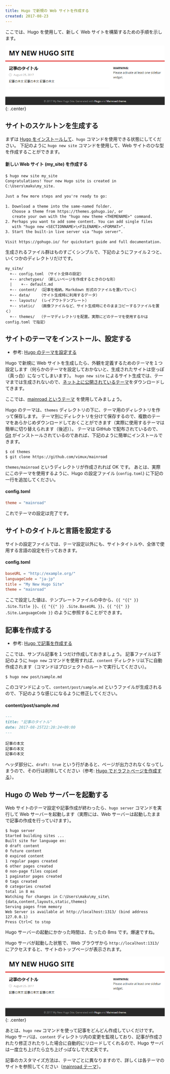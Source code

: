```yaml
---
title: Hugo で新規の Web サイトを作成する
created: 2017-08-23
---
```


ここでは、Hugo を使用して、新しく Web サイトを構築するための手順を示します。

![create-site.png](./create-site.png){: .center}

サイトのスケルトンを生成する
----

まずは [Hugo をインストールして](install.html)、`hugo` コマンドを使用できる状態にしてください。
下記のように `hugo new site` コマンドを使用して、Web サイトのひな型を作成することができます。

#### 新しい Web サイト (my_site) を作成する

~~~
$ hugo new site my_site
Congratulations! Your new Hugo site is created in C:\Users\maku\my_site.

Just a few more steps and you're ready to go:

1. Download a theme into the same-named folder.
   Choose a theme from https://themes.gohugo.io/, or
   create your own with the "hugo new theme <THEMENAME>" command.
2. Perhaps you want to add some content. You can add single files
   with "hugo new <SECTIONNAME>\<FILENAME>.<FORMAT>".
3. Start the built-in live server via "hugo server".

Visit https://gohugo.io/ for quickstart guide and full documentation.
~~~

生成されるファイル群はものすごくシンプルで、下記のようにファイル２つと、いくつかのディレクトリだけです。

~~~
my_site/
  +-- config.toml （サイト全体の設定）
  +-- archetypes/ （新しいページを作成するときのひな形）
  |    +-- default.md
  +-- content/ （記事を格納。Markdown 形式のファイルを置いていく）
  +-- data/    （サイト生成時に利用するデータ）
  +-- layouts/  (レイアウトテンプレート）
  +-- static/  （画像ファイルなど、サイト生成時にそのままコピーするファイルを置く）
  +-- themes/  （テーマディレクトリを配置。実際にどのテーマを使用するかは config.toml で指定）
~~~


サイトのテーマをインストール、設定する
----

- 参考: [Hugo のテーマを設定する](theme.html)

Hugo で新規に Web サイトを生成したら、外観を定義するためのテーマを１つ設定します（何らかのテーマを設定しておかないと、生成されたサイトは空っぽ（真っ白）になってしまいます）。
`hugo new site` によるサイト生成では、テーマまでは生成されないので、[ネット上に公開されているテーマ](https://themes.gohugo.io/)をダウンロードしてきます。

ここでは、[mainroad というテーマ](https://themes.gohugo.io/mainroad/) を使用してみましょう。

Hugo のテーマは、`themes` ディレクトリの下に、テーマ用のディレクトリを作って保存します。
テーマ別にディレクトリを分けて保存するので、複数のテーマをあらかじめダウンロードしておくことができます（実際に使用するテーマは簡単に切り替えられます（後述））。
テーマは GitHub で配布されているので、[Git](/git/) がインストールされているのであれば、下記のように簡単にインストールできます。

~~~
$ cd themes
$ git clone https://github.com/vimux/mainroad
~~~

`themes/mainroad` というディレクトリが作成されれば OK です。
あとは、実際にこのテーマを使用するように、Hugo の設定ファイル (`config.toml`) に下記の一行を追加してください。

#### config.toml

~~~ toml
theme = "mainroad"
~~~

これでテーマの設定は完了です。


サイトのタイトルと言語を設定する
----

サイトの設定ファイルでは、テーマ設定以外にも、サイトタイトルや、全体で使用する言語の設定を行っておきます。

#### config.toml

~~~ toml
baseURL = "http://example.org/"
languageCode = "ja-jp"
title = "My New Hugo Site"
theme = "mainroad"
~~~

<div class="note">
ここで設定した値は、テンプレートファイルの中から、<code>{{ "{{" }} .Site.Title }}</code>、<code>{{ "{{" }} .Site.BaseURL }}</code>、<code>{{ "{{" }} .Site.LanguageCode }}</code> のように参照することができます。
</div>


記事を作成する
----

- 参考: [Hugo で記事を作成する](create-page.html)

ここでは、サンプル記事を１つだけ作成しておきましょう。
記事ファイルは下記のように `hugo new` コマンドを使用すれば、`content` ディレクトリ以下に自動作成されます（コマンドはプロジェクトのルートで実行してください）。

~~~
$ hugo new post/sample.md
~~~

このコマンドによって、`content/post/sample.md` というファイルが生成されるので、下記のような感じになるように修正してください。

#### content/post/sample.md

~~~ markdown
---
title: "記事のタイトル"
date: 2017-08-25T22:20:24+09:00
---

記事の本文
記事の本文
記事の本文
~~~

ヘッダ部分に、`draft: true` という行があると、ページが出力されなくなってしまうので、その行は削除してください（参考: [Hugo でドラフトページを作成する](draft.html)）。


Hugo の Web サーバーを起動する
----

Web サイトのテーマ設定や記事作成が終わったら、`hugo server` コマンドを実行して Web サーバーを起動します（実際には、Web サーバーは起動したままで記事の作成を行っていけます）。

~~~
$ hugo server
Started building sites ...
Built site for language en:
0 draft content
0 future content
0 expired content
1 regular pages created
6 other pages created
0 non-page files copied
1 paginator pages created
0 tags created
0 categories created
total in 8 ms
Watching for changes in C:\Users\maku\my_site\{data,content,layouts,static,themes}
Serving pages from memory
Web Server is available at http://localhost:1313/ (bind address 127.0.0.1)
Press Ctrl+C to stop
~~~

Hugo サーバーの起動にかかった時間は、たったの 8ms です。爆速ですね。

Hugo サーバが起動した状態で、Web ブラウザから `http://localhost:1313/` にアクセスすると、サイトのトップページが表示されます。

![create-site.png](./create-site.png){: .center}

あとは、`hugo new` コマンドを使って記事をどんどん作成していくだけです。
Hugo サーバは、`content` ディレクトリ内の変更を監視しており、記事が作成されたり修正されたりした場合に自動的にリロードしてくれるので、Hugo サーバは一度立ち上げたら立ち上げっぱなしで大丈夫です。

記事のカスタマイズ方法は、テーマごとに異なりますので、詳しくは各テーマのサイトを参照してください（[mainroad テーマ](https://themes.gohugo.io/mainroad/)）。

